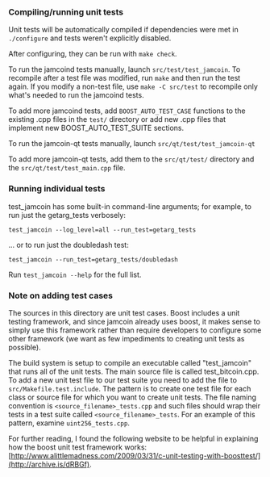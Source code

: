 ### Compiling/running unit tests

Unit tests will be automatically compiled if dependencies were met in `./configure`
and tests weren't explicitly disabled.

After configuring, they can be run with `make check`.

To run the jamcoind tests manually, launch `src/test/test_jamcoin`. To recompile
after a test file was modified, run `make` and then run the test again. If you
modify a non-test file, use `make -C src/test` to recompile only what's needed
to run the jamcoind tests.

To add more jamcoind tests, add `BOOST_AUTO_TEST_CASE` functions to the existing
.cpp files in the `test/` directory or add new .cpp files that
implement new BOOST_AUTO_TEST_SUITE sections.

To run the jamcoin-qt tests manually, launch `src/qt/test/test_jamcoin-qt`

To add more jamcoin-qt tests, add them to the `src/qt/test/` directory and
the `src/qt/test/test_main.cpp` file.

### Running individual tests

test_jamcoin has some built-in command-line arguments; for
example, to run just the getarg_tests verbosely:

    test_jamcoin --log_level=all --run_test=getarg_tests

... or to run just the doubledash test:

    test_jamcoin --run_test=getarg_tests/doubledash

Run `test_jamcoin --help` for the full list.

### Note on adding test cases

The sources in this directory are unit test cases.  Boost includes a
unit testing framework, and since jamcoin already uses boost, it makes
sense to simply use this framework rather than require developers to
configure some other framework (we want as few impediments to creating
unit tests as possible).

The build system is setup to compile an executable called "test_jamcoin"
that runs all of the unit tests.  The main source file is called
test_bitcoin.cpp. To add a new unit test file to our test suite you need
to add the file to `src/Makefile.test.include`. The pattern is to create
one test file for each class or source file for which you want to create
unit tests.  The file naming convention is `<source_filename>_tests.cpp`
and such files should wrap their tests in a test suite
called `<source_filename>_tests`. For an example of this pattern,
examine `uint256_tests.cpp`.

For further reading, I found the following website to be helpful in
explaining how the boost unit test framework works:
[http://www.alittlemadness.com/2009/03/31/c-unit-testing-with-boosttest/](http://archive.is/dRBGf).
